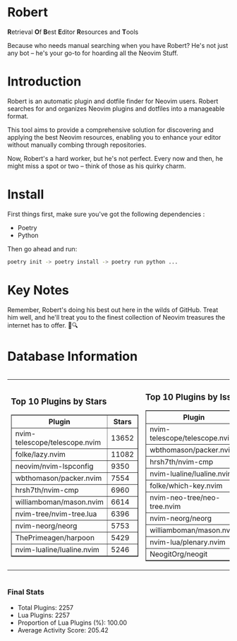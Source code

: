 # Robert

**R**etrieval
**O**f
**B**est
**E**ditor
**R**esources and
**T**ools

Because who needs manual searching when you have Robert?
He's not just any bot – he's your go-to for hoarding all the Neovim Stuff.

# Introduction
Robert is an automatic plugin and dotfile finder for Neovim users. Robert searches for and organizes Neovim plugins and dotfiles into a manageable format.

This tool aims to provide a comprehensive solution for discovering and applying the best Neovim resources, enabling you to enhance your editor without manually combing through repositories.

Now, Robert's a hard worker, but he's not perfect. Every now and then, he might miss a spot or two – think of those as his quirky charm. 

# Install
 First things first, make sure you've got the following dependencies :
  - Poetry 
  - Python 

Then go ahead and run:

```bash
poetry init -> poetry install -> poetry run python ...
```
# Key Notes

Remember, Robert's doing his best out here in the wilds of GitHub. Treat him well, and he'll treat you to the finest collection of Neovim treasures the internet has to offer. 🎩🔍


# Database Information

<div style='display:flex;flex-direction:row;justify-content:space-between;'><table><tr><td><h3>Top 10 Plugins by Stars</h3><table border="1"><tr><th>Plugin</th><th>Stars</th></tr><tr><td>nvim-telescope/telescope.nvim</td><td>13652</td></tr><tr><td>folke/lazy.nvim</td><td>11082</td></tr><tr><td>neovim/nvim-lspconfig</td><td>9350</td></tr><tr><td>wbthomason/packer.nvim</td><td>7554</td></tr><tr><td>hrsh7th/nvim-cmp</td><td>6960</td></tr><tr><td>williamboman/mason.nvim</td><td>6614</td></tr><tr><td>nvim-tree/nvim-tree.lua</td><td>6396</td></tr><tr><td>nvim-neorg/neorg</td><td>5753</td></tr><tr><td>ThePrimeagen/harpoon</td><td>5429</td></tr><tr><td>nvim-lualine/lualine.nvim</td><td>5246</td></tr></table></td><td><h3>Top 10 Plugins by Issues</h3><table border="1"><tr><th>Plugin</th><th>Issues</th></tr><tr><td>nvim-telescope/telescope.nvim</td><td>320</td></tr><tr><td>wbthomason/packer.nvim</td><td>306</td></tr><tr><td>hrsh7th/nvim-cmp</td><td>209</td></tr><tr><td>nvim-lualine/lualine.nvim</td><td>194</td></tr><tr><td>folke/which-key.nvim</td><td>185</td></tr><tr><td>nvim-neo-tree/neo-tree.nvim</td><td>169</td></tr><tr><td>nvim-neorg/neorg</td><td>151</td></tr><tr><td>williamboman/mason.nvim</td><td>147</td></tr><tr><td>nvim-lua/plenary.nvim</td><td>117</td></tr><tr><td>NeogitOrg/neogit</td><td>102</td></tr></table></td><td><h3>Top 10 Plugins by Forks</h3><table border="1"><tr><th>Plugin</th><th>Forks</th></tr><tr><td>neovim/nvim-lspconfig</td><td>1987</td></tr><tr><td>nvim-telescope/telescope.nvim</td><td>760</td></tr><tr><td>nvim-tree/nvim-tree.lua</td><td>594</td></tr><tr><td>nvim-lualine/lualine.nvim</td><td>442</td></tr><tr><td>hrsh7th/nvim-cmp</td><td>340</td></tr><tr><td>folke/tokyonight.nvim</td><td>333</td></tr><tr><td>ThePrimeagen/harpoon</td><td>323</td></tr><tr><td>jackMort/ChatGPT.nvim</td><td>284</td></tr><tr><td>nvimdev/lspsaga.nvim</td><td>276</td></tr><tr><td>wbthomason/packer.nvim</td><td>265</td></tr></table></td></tr></table></div>

### Final Stats
- Total Plugins: 2257
- Lua Plugins: 2257
- Proportion of Lua Plugins (%): 100.00
- Average Activity Score: 205.42
